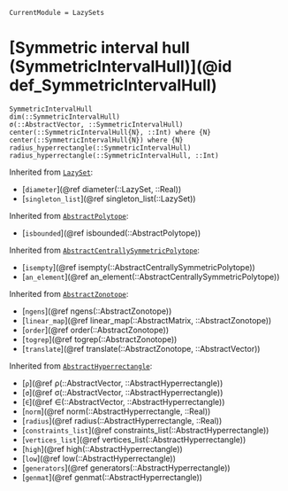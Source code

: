 ```@meta
CurrentModule = LazySets
```

# [Symmetric interval hull (SymmetricIntervalHull)](@id def_SymmetricIntervalHull)

```@docs
SymmetricIntervalHull
dim(::SymmetricIntervalHull)
σ(::AbstractVector, ::SymmetricIntervalHull)
center(::SymmetricIntervalHull{N}, ::Int) where {N}
center(::SymmetricIntervalHull{N}) where {N}
radius_hyperrectangle(::SymmetricIntervalHull)
radius_hyperrectangle(::SymmetricIntervalHull, ::Int)
```
Inherited from [`LazySet`](@ref):
* [`diameter`](@ref diameter(::LazySet, ::Real))
* [`singleton_list`](@ref singleton_list(::LazySet))

Inherited from [`AbstractPolytope`](@ref):
* [`isbounded`](@ref isbounded(::AbstractPolytope))

Inherited from [`AbstractCentrallySymmetricPolytope`](@ref):
* [`isempty`](@ref isempty(::AbstractCentrallySymmetricPolytope))
* [`an_element`](@ref an_element(::AbstractCentrallySymmetricPolytope))

Inherited from [`AbstractZonotope`](@ref):
* [`ngens`](@ref ngens(::AbstractZonotope))
* [`linear_map`](@ref linear_map(::AbstractMatrix, ::AbstractZonotope))
* [`order`](@ref order(::AbstractZonotope))
* [`togrep`](@ref togrep(::AbstractZonotope))
* [`translate`](@ref translate(::AbstractZonotope, ::AbstractVector))

Inherited from [`AbstractHyperrectangle`](@ref):
* [`ρ`](@ref ρ(::AbstractVector, ::AbstractHyperrectangle))
* [`σ`](@ref σ(::AbstractVector, ::AbstractHyperrectangle))
* [`∈`](@ref ∈(::AbstractVector, ::AbstractHyperrectangle))
* [`norm`](@ref norm(::AbstractHyperrectangle, ::Real))
* [`radius`](@ref radius(::AbstractHyperrectangle, ::Real))
* [`constraints_list`](@ref constraints_list(::AbstractHyperrectangle))
* [`vertices_list`](@ref vertices_list(::AbstractHyperrectangle))
* [`high`](@ref high(::AbstractHyperrectangle))
* [`low`](@ref low(::AbstractHyperrectangle))
* [`generators`](@ref generators(::AbstractHyperrectangle))
* [`genmat`](@ref genmat(::AbstractHyperrectangle))
